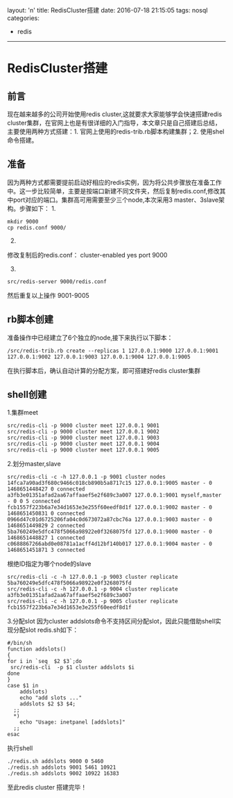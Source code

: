 layout: 'n'
title: RedisCluster搭建
date: 2016-07-18 21:15:05
tags: nosql
categories:
- redis
---
# RedisCluster搭建
## 前言
现在越来越多的公司开始使用redis cluster,这就要求大家能够学会快速搭建redis cluster集群，在官网上也是有很详细的入门指导，本文章只是自己搭建后总结，主要使用两种方式搭建：1. 官网上使用的redis-trib.rb脚本构建集群；2. 使用shel 命令搭建。

## 准备

因为两种方式都需要提前启动好相应的redis实例，因为将公共步骤放在准备工作中。这一步比较简单，主要是按端口新建不同文件夹，然后复制redis.conf,修改其中port对应的端口。集群高可用需要至少三个node,本次采用3 master、3slave架构。步骤如下：
1.
```
mkdir 9000
cp redis.conf 9000/
```
2.
修改复制后的redis.conf：
cluster-enabled yes
port 9000

3.
```
src/redis-server 9000/redis.conf
```
然后重复以上操作 9001-9005
## rb脚本创建
准备操作中已经建立了6个独立的node,接下来执行以下脚本：
```
/src/redis-trib.rb create --replicas 1 127.0.0.1:9000 127.0.0.1:9001 127.0.0.1:9002 127.0.0.1:9003 127.0.0.1:9004 127.0.0.1:9005
```
在执行脚本后，确认自动计算的分配方案，即可搭建好redis cluster集群
## shell创建
1.集群meet
```
src/redis-cli -p 9000 cluster meet 127.0.0.1 9001
src/redis-cli -p 9000 cluster meet 127.0.0.1 9002
src/redis-cli -p 9000 cluster meet 127.0.0.1 9003
src/redis-cli -p 9000 cluster meet 127.0.0.1 9004
src/redis-cli -p 9000 cluster meet 127.0.0.1 9005
```
2.划分master,slave
```
src/redis-cli -c -h 127.0.0.1 -p 9001 cluster nodes
14fca7a90ad3f680c9466c018cb890b5a8717c15 127.0.0.1:9005 master - 0 1468651448427 0 connected
a3fb3e01351afad2aa67affaaef5e2f689c3a007 127.0.0.1:9001 myself,master - 0 0 5 connected
fcb1557f223b6a7e34d1653e3e255f60eedf8d1f 127.0.0.1:9002 master - 0 1468651450831 0 connected
0966d47c01d6725206fa04c0d673072a87cbc76a 127.0.0.1:9003 master - 0 1468651449829 2 connected
5ba760249e5dfc478f5066a98922e0f3268075fd 127.0.0.1:9000 master - 0 1468651448827 1 connected
c0688867266abd0e08781a1acff4d12bf140b017 127.0.0.1:9004 master - 0 1468651451871 3 connected
```
根绝ID指定为哪个node的slave
```
src/redis-cli -c -h 127.0.0.1 -p 9003 cluster replicate 5ba760249e5dfc478f5066a98922e0f3268075fd
src/redis-cli -c -h 127.0.0.1 -p 9004 cluster replicate a3fb3e01351afad2aa67affaaef5e2f689c3a007
src/redis-cli -c -h 127.0.0.1 -p 9005 cluster replicate fcb1557f223b6a7e34d1653e3e255f60eedf8d1f
```
3.分配slot
因为cluster addslots命令不支持区间分配slot，因此只能借助shell实现分配slot
redis.sh如下：
```
#/bin/sh
function addslots()
{
for i in `seq  $2 $3`;do
 src/redis-cli  -p $1 cluster addslots $i  
done
}
case $1 in
    addslots)
    echo "add slots ..."
    addslots $2 $3 $4;
  ;;
  *)
    echo "Usage: inetpanel [addslots]"
  ;;
esac

```
执行shell
```
./redis.sh addslots 9000 0 5460
./redis.sh addslots 9001 5461 10921
./redis.sh addslots 9002 10922 16383
```
至此redis cluster 搭建完毕！
